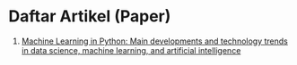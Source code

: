 # Daftar Artikel (Paper) 

1. [Machine Learning in Python: Main developments and technology trends in data science, machine learning, and artificial intelligence
](https://arxiv.org/abs/2002.04803)

